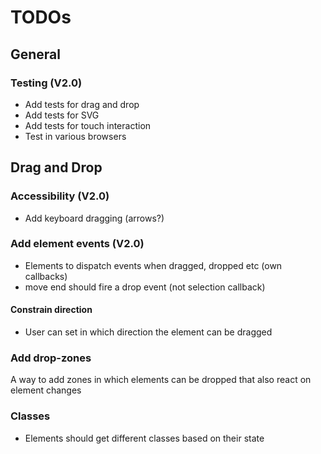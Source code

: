 # TODOs

## General

### Testing (V2.0)
- Add tests for drag and drop 
- Add tests for SVG
- Add tests for touch interaction
- Test in various browsers

## Drag and Drop

### Accessibility (V2.0)
- Add keyboard dragging (arrows?)

### Add element events (V2.0)
- Elements to dispatch  events when dragged, dropped etc (own callbacks)
- move end should fire a drop event (not selection callback)

#### Constrain direction
- User can set in which direction the element can be dragged


### Add drop-zones
A way to add zones in which elements can be dropped that also react on element changes

### Classes
- Elements should get different classes based on their state
